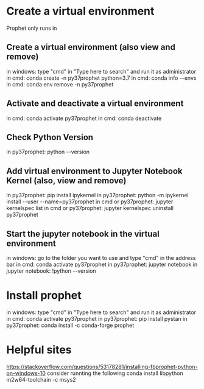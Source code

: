 # Create a virtual environment
Prophet only runs in 

## Create a virtual environment (also view and remove) ##
in windows: type "cmd" in "Type here to search" and run it as administrator
in cmd: conda create -n py37prophet python=3.7
in cmd: conda info --envs
in cmd: conda env remove -n py37prophet

## Activate and deactivate a virtual environment ##
in cmd: conda activate py37prophet
in cmd: conda deactivate

## Check Python Version ##
in py37prophet: python --version

## Add virtual environment to Jupyter Notebook Kernel (also, view and remove) ##
in py37prophet: pip install ipykernel
in py37prophet: python -m ipykernel install --user --name=py37prophet
in cmd or py37prophet: jupyter kernelspec list
in cmd or py37prophet: jupyter kernelspec uninstall py37prophet

## Start the jupyter notebook in the virtual environment
in windows: go to the folder you want to use and type "cmd" in the address bar
in cmd: conda activate py37prophet
in py37prophet: jupyter notebook
in jupyter notebook: !python --version




# Install prophet
in windows: type "cmd" in "Type here to search" and run it as administrator
in cmd: conda activate py37prophet
in py37prophet: pip install pystan
in py37prophet: conda install -c conda-forge prophet

# Helpful sites
https://stackoverflow.com/questions/53178281/installing-fbprophet-python-on-windows-10
consider runnting the following
conda install libpython m2w64-toolchain -c msys2

